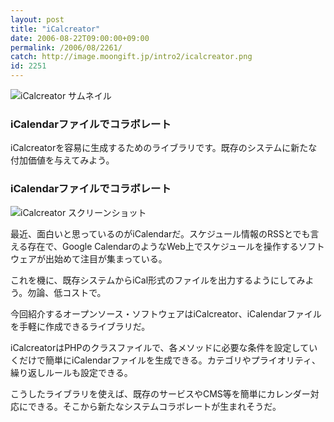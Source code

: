 ```yaml
---
layout: post
title: "iCalcreator"
date: 2006-08-22T09:00:00+09:00
permalink: /2006/08/2261/
catch: http://image.moongift.jp/intro2/icalcreator.png
id: 2251
---
```

 ![iCalcreator サムネイル](http://image.moongift.jp/intro2/icalcreator.t.png "iCalcreator サムネイル")
  

### iCalendarファイルでコラボレート
  
iCalcreatorを容易に生成するためのライブラリです。既存のシステムに新たな付加価値を与えてみよう。  
<!--more-->  

### iCalendarファイルでコラボレート
  

![iCalcreator スクリーンショット](http://image.moongift.jp/intro2/icalcreator.png "iCalcreator スクリーンショット")

  

最近、面白いと思っているのがiCalendarだ。スケジュール情報のRSSとでも言える存在で、Google CalendarのようなWeb上でスケジュールを操作するソフトウェアが出始めて注目が集まっている。

  

これを機に、既存システムからiCal形式のファイルを出力するようにしてみよう。勿論、低コストで。

  

今回紹介するオープンソース・ソフトウェアはiCalcreator、iCalendarファイルを手軽に作成できるライブラリだ。

  

iCalcreatorはPHPのクラスファイルで、各メソッドに必要な条件を設定していくだけで簡単にiCalendarファイルを生成できる。カテゴリやプライオリティ、繰り返しルールも設定できる。

  

こうしたライブラリを使えば、既存のサービスやCMS等を簡単にカレンダー対応にできる。そこから新たなシステムコラボレートが生まれそうだ。

